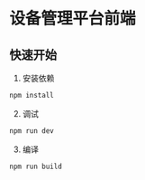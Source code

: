 # 设备管理平台前端

## 快速开始
1. 安装依赖
```bash
npm install
```

2. 调试
```bash
npm run dev
```
3. 编译
```bash
npm run build
```
